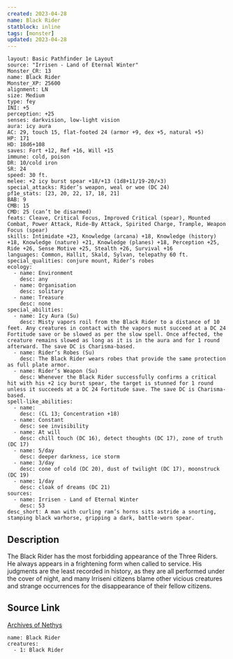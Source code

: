 ```yaml
---
created: 2023-04-28
name: Black Rider
statblock: inline
tags: [monster]
updated: 2023-04-28
---
```

```statblock
layout: Basic Pathfinder 1e Layout
source: "Irrisen - Land of Eternal Winter"
Monster_CR: 13
name: Black Rider
Monster_XP: 25600
alignment: LN
size: Medium
type: fey
INI: +5
perception: +25
senses: darkvision, low-light vision
aura: icy aura
AC: 29, touch 15, flat-footed 24 (armor +9, dex +5, natural +5)
HP: 171
HD: 18d6+108
saves: Fort +12, Ref +16, Will +15
immune: cold, poison
DR: 10/cold iron
SR: 24
speed: 30 ft.
melee: +2 icy burst spear +18/+13 (1d8+11/19-20/×3)
special_attacks: Rider’s weapon, weal or woe (DC 24)
pf1e_stats: [23, 20, 22, 17, 18, 21]
BAB: 9
CMB: 15
CMD: 25 (can’t be disarmed)
feats: Cleave, Critical Focus, Improved Critical (spear), Mounted Combat, Power Attack, Ride-By Attack, Spirited Charge, Trample, Weapon Focus (spear)
skills: Intimidate +23, Knowledge (arcana) +18, Knowledge (history) +18, Knowledge (nature) +21, Knowledge (planes) +18, Perception +25, Ride +26, Sense Motive +25, Stealth +26, Survival +16
languages: Common, Hallit, Skald, Sylvan, telepathy 60 ft.
special_qualities: conjure mount, Rider’s robes
ecology:
  - name: Environment
    desc: any
  - name: Organisation
    desc: solitary
  - name: Treasure
    desc: none
special_abilities:
  - name: Icy Aura (Su)
    desc: Misty vapors roil from the Black Rider to a distance of 10 feet. Any creatures in contact with the vapors must succeed at a DC 24 Fortitude save or be slowed as per the slow spell. Once affected, the creature remains slowed as long as it is in the aura and for 1 round afterward. The save DC is Charisma-based.
  - name: Rider’s Robes (Su)
    desc: The Black Rider wears robes that provide the same protection as full plate armor.
  - name: Rider’s Weapon (Su)
    desc: Whenever the Black Rider successfully confirms a critical hit with his +2 icy burst spear, the target is stunned for 1 round unless it succeeds at a DC 24 Fortitude save. The save DC is Charisma-based.
spell-like_abilities:
  - name:
    desc: (CL 13; Concentration +18)
  - name: Constant
    desc: see invisibility
  - name: At will
    desc: chill touch (DC 16), detect thoughts (DC 17), zone of truth (DC 17)
  - name: 5/day
    desc: deeper darkness, ice storm
  - name: 3/day
    desc: cone of cold (DC 20), dust of twilight (DC 17), moonstruck (DC 19)
  - name: 1/day
    desc: cloak of dreams (DC 21)
sources:
  - name: Irrisen - Land of Eternal Winter
    desc: 53
desc_short: A man with curling ram’s horns sits astride a snorting, stamping black warhorse, gripping a dark, battle-worn spear.
```
## Description
The Black Rider has the most forbidding appearance of the Three Riders. He always appears in a frightening form when called to service. His judgments are the least recorded in history, as they are all performed under the cover of night, and many Irriseni citizens blame other vicious creatures and strange occurrences for the disappearance of their fellow citizens.
## Source Link
[Archives of Nethys](https://aonprd.com/MonsterDisplay.aspx?ItemName=Black%20Rider)
```encounter-table
name: Black Rider
creatures:
  - 1: Black Rider
```
